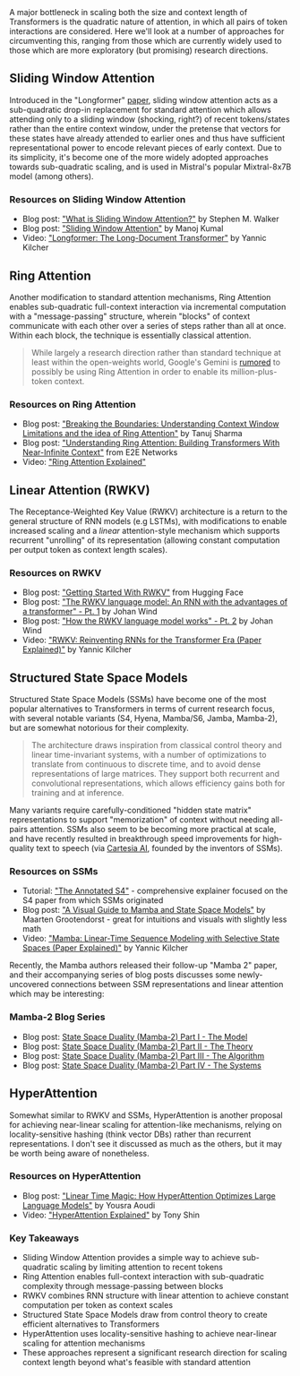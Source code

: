 <div class="key-concept">
  A major bottleneck in scaling both the size and context length of Transformers is the quadratic nature of attention, in which all pairs of token interactions are considered. Here we'll look at a number of approaches for circumventing this, ranging from those which are currently widely used to those which are more exploratory (but promising) research directions.
</div>

<h2 id="sliding-window-attention">
  <span class="heading-text">Sliding Window Attention</span>
</h2>

<p>Introduced in the "Longformer" <a href="https://arxiv.org/abs/2004.05150">paper</a>, sliding window attention acts as a sub-quadratic drop-in replacement for standard attention which allows attending only to a sliding window (shocking, right?) of recent tokens/states rather than the entire context window, under the pretense that vectors for these states have already attended to earlier ones and thus have sufficient representational power to encode relevant pieces of early context. Due to its simplicity, it's become one of the more widely adopted approaches towards sub-quadratic scaling, and is used in Mistral's popular Mixtral-8x7B model (among others).</p>

<div class="resource-links">
  <h3>Resources on Sliding Window Attention</h3>
  <ul>
    <li>Blog post: <a href="https://klu.ai/glossary/sliding-window-attention">"What is Sliding Window Attention?"</a> by Stephen M. Walker</li>
    <li>Blog post: <a href="https://medium.com/@manojkumal/sliding-window-attention-565f963a1ffd">"Sliding Window Attention"</a> by Manoj Kumal</li>
    <li>Video: <a href="https://www.youtube.com/watch?v=_8KNb5iqblE">"Longformer: The Long-Document Transformer"</a> by Yannic Kilcher</li>
  </ul>
</div>

<h2 id="ring-attention">
  <span class="heading-text">Ring Attention</span>
</h2>

<p>Another modification to standard attention mechanisms, Ring Attention enables sub-quadratic full-context interaction via incremental computation with a "message-passing" structure, wherein "blocks" of context communicate with each other over a series of steps rather than all at once. Within each block, the technique is essentially classical attention.</p>

<blockquote>
  While largely a research direction rather than standard technique at least within the open-weights world, Google's Gemini is <a href="https://www.reddit.com/r/MachineLearning/comments/1arj2j8/d_gemini_1m10m_token_context_window_how/">rumored</a> to possibly be using Ring Attention in order to enable its million-plus-token context.
</blockquote>

<div class="resource-links">
  <h3>Resources on Ring Attention</h3>
  <ul>
    <li>Blog post: <a href="https://medium.com/@tanuj22july/breaking-the-boundaries-understanding-context-window-limitations-and-the-idea-of-ring-attention-170e522d44b2">"Breaking the Boundaries: Understanding Context Window Limitations and the idea of Ring Attention"</a> by Tanuj Sharma</li>
    <li>Blog post: <a href="https://www.e2enetworks.com/blog/understanding-ring-attention-building-transformers-with-near-infinite-context">"Understanding Ring Attention: Building Transformers With Near-Infinite Context"</a> from E2E Networks</li>
    <li>Video: <a href="https://www.youtube.com/watch?v=jTJcP8iyoOM">"Ring Attention Explained"</a></li>
  </ul>
</div>

<h2 id="linear-attention-rwkv">
  <span class="heading-text">Linear Attention (RWKV)</span>
</h2>

<p>The Receptance-Weighted Key Value (RWKV) architecture is a return to the general structure of RNN models (e.g LSTMs), with modifications to enable increased scaling and a <em>linear</em> attention-style mechanism which supports recurrent "unrolling" of its representation (allowing constant computation per output token as context length scales).</p>

<div class="resource-links">
  <h3>Resources on RWKV</h3>
  <ul>
    <li>Blog post: <a href="https://huggingface.co/blog/rwkv">"Getting Started With RWKV"</a> from Hugging Face</li>
    <li>Blog post: <a href="https://johanwind.github.io/2023/03/23/rwkv_overview.html">"The RWKV language model: An RNN with the advantages of a transformer" - Pt. 1</a> by Johan Wind</li>
    <li>Blog post: <a href="https://johanwind.github.io/2023/03/23/rwkv_details.html">"How the RWKV language model works" - Pt. 2</a> by Johan Wind</li>
    <li>Video: <a href="https://www.youtube.com/watch?v=x8pW19wKfXQ">"RWKV: Reinventing RNNs for the Transformer Era (Paper Explained)"</a> by Yannic Kilcher</li>
  </ul>
</div>

<h2 id="structured-state-space-models">
  <span class="heading-text">Structured State Space Models</span>
</h2>

<p>Structured State Space Models (SSMs) have become one of the most popular alternatives to Transformers in terms of current research focus, with several notable variants (S4, Hyena, Mamba/S6, Jamba, Mamba-2), but are somewhat notorious for their complexity.</p>

<blockquote>
  The architecture draws inspiration from classical control theory and linear time-invariant systems, with a number of optimizations to translate from continuous to discrete time, and to avoid dense representations of large matrices. They support both recurrent and convolutional representations, which allows efficiency gains both for training and at inference.
</blockquote>

<p>Many variants require carefully-conditioned "hidden state matrix" representations to support "memorization" of context without needing all-pairs attention. SSMs also seem to be becoming more practical at scale, and have recently resulted in breakthrough speed improvements for high-quality text to speech (via <a href="https://www.cartesia.ai/">Cartesia AI</a>, founded by the inventors of SSMs).</p>

<div class="resource-links">
  <h3>Resources on SSMs</h3>
  <ul>
    <li>Tutorial: <a href="https://srush.github.io/annotated-s4/">"The Annotated S4"</a> - comprehensive explainer focused on the S4 paper from which SSMs originated</li>
    <li>Blog post: <a href="https://newsletter.maartengrootendorst.com/p/a-visual-guide-to-mamba-and-state">"A Visual Guide to Mamba and State Space Models"</a> by Maarten Grootendorst - great for intuitions and visuals with slightly less math</li>
    <li>Video: <a href="https://www.youtube.com/watch?v=9dSkvxS2EB0">"Mamba: Linear-Time Sequence Modeling with Selective State Spaces (Paper Explained)"</a> by Yannic Kilcher</li>
  </ul>
</div>

<p>Recently, the Mamba authors released their follow-up "Mamba 2" paper, and their accompanying series of blog posts discusses some newly-uncovered connections between SSM representations and linear attention which may be interesting:</p>

<div class="resource-links">
  <h3>Mamba-2 Blog Series</h3>
  <ul>
    <li>Blog post: <a href="https://tridao.me/blog/2024/mamba2-part1-model/">State Space Duality (Mamba-2) Part I - The Model</a></li>
    <li>Blog post: <a href="https://tridao.me/blog/2024/mamba2-part2-theory/">State Space Duality (Mamba-2) Part II - The Theory</a></li>
    <li>Blog post: <a href="https://tridao.me/blog/2024/mamba2-part3-algorithm/">State Space Duality (Mamba-2) Part III - The Algorithm</a></li>
    <li>Blog post: <a href="https://tridao.me/blog/2024/mamba2-part4-systems/">State Space Duality (Mamba-2) Part IV - The Systems</a></li>
  </ul>
</div>

<h2 id="hyperattention">
  <span class="heading-text">HyperAttention</span>
</h2>

<p>Somewhat similar to RWKV and SSMs, HyperAttention is another proposal for achieving near-linear scaling for attention-like mechanisms, relying on locality-sensitive hashing (think vector DBs) rather than recurrent representations. I don't see it discussed as much as the others, but it may be worth being aware of nonetheless.</p>

<div class="resource-links">
  <h3>Resources on HyperAttention</h3>
  <ul>
    <li>Blog post: <a href="https://medium.com/@yousra.aoudi/linear-time-magic-how-hyperattention-optimizes-large-language-models-b691c0e2c2b0">"Linear Time Magic: How HyperAttention Optimizes Large Language Models"</a> by Yousra Aoudi</li>
    <li>Video: <a href="https://www.youtube.com/watch?v=uvix7XwAjOg">"HyperAttention Explained"</a> by Tony Shin</li>
  </ul>
</div>

<div class="summary-section">
  <h3>Key Takeaways</h3>
  <ul>
    <li>Sliding Window Attention provides a simple way to achieve sub-quadratic scaling by limiting attention to recent tokens</li>
    <li>Ring Attention enables full-context interaction with sub-quadratic complexity through message-passing between blocks</li>
    <li>RWKV combines RNN structure with linear attention to achieve constant computation per token as context scales</li>
    <li>Structured State Space Models draw from control theory to create efficient alternatives to Transformers</li>
    <li>HyperAttention uses locality-sensitive hashing to achieve near-linear scaling for attention mechanisms</li>
    <li>These approaches represent a significant research direction for scaling context length beyond what's feasible with standard attention</li>
  </ul>
</div>

<script>
    window.prevSection = "/content/handbooks/generative-ai/section6/";
    window.nextSection = "/content/handbooks/generative-ai/section8/";
</script>
